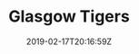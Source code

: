 ---
title: "Glasgow Tigers"
date: 2019-02-17T20:16:59Z
draft: false
away: Glasgow Tigers
home: Yorkshire Rams
location: John Charles Centre for Sport, Leeds
home_score: 53
away_score: 0
---